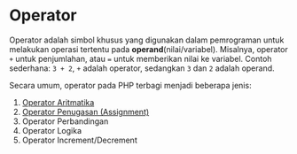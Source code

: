 # Operator

Operator adalah simbol khusus yang digunakan dalam pemrograman untuk melakukan operasi tertentu pada **operand**(nilai/variabel). Misalnya, operator `+` untuk penjumlahan, atau `=` untuk memberikan nilai ke variabel. Contoh sederhana: `3 + 2`, `+` adalah operator, sedangkan `3` dan `2` adalah operand.

Secara umum, operator pada PHP terbagi menjadi beberapa jenis:

1. [Operator Aritmatika](/materi/011/operator-aritmatika.md)
2. [Operator Penugasan (Assignment)](/materi/011/operator-penugasan.md)
3. Operator Perbandingan
4. Operator Logika
5. Operator Increment/Decrement
